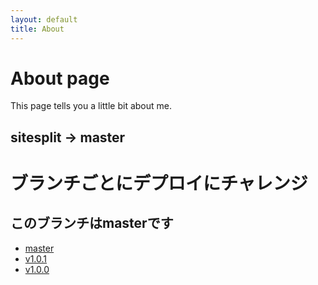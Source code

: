 ```yaml
---
layout: default
title: About
---
```


# About page

This page tells you a little bit about me.
## sitesplit -> master


# ブランチごとにデプロイにチャレンジ
## このブランチはmasterです
 - [master](https://kurage0807-master.netlify.com/about.html)
 - [v1.0.1](https://kurage0807-v1-0-1.netlify.com/)
 - [v1.0.0](https://kurage0807-v1-0-0.netlify.com/)